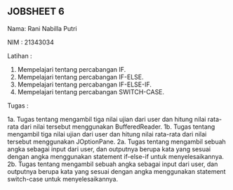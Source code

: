 ## JOBSHEET 6
Nama: Rani Nabilla Putri

NIM : 21343034

Latihan :
1. Mempelajari tentang percabangan IF.
2. Mempelajari tentang percabangan IF-ELSE.
3. Mempelajari tentang percabangan IF-ELSE-IF.
4. Mempelajari tentang percabangan SWITCH-CASE.

Tugas :

1a. Tugas tentang mengambil tiga nilai ujian dari user dan hitung nilai rata-rata dari nilai tersebut menggunakan BufferedReader.
1b. Tugas tentang mengambil tiga nilai ujian dari user dan hitung nilai rata-rata dari nilai tersebut menggunakan JOptionPane.
2a. Tugas tentang mengambil sebuah angka sebagai input dari user, dan outputnya berupa kata yang sesuai dengan angka menggunakan statement if-else-if untuk menyelesaikannya.
2b. Tugas tentang mengambil sebuah angka sebagai input dari user, dan outputnya berupa kata yang sesuai dengan angka menggunakan statement switch-case untuk menyelesaikannya.
